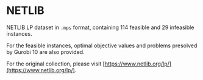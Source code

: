 # NETLIB
NETLIB LP dataset in `.mps` format, containing 114 feasible and 29 infeasible instances.

For the feasible instances, optimal objective values and problems presolved by Gurobi 10 are also provided.

For the original collection, please visit [https://www.netlib.org/lp/](https://www.netlib.org/lp/).
